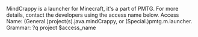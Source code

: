 MindCrappy is a launcher for Minecraft, it's a part of PMTG.
For more details, contact the developers using the access name below.
Access Name: (General.)project(s).java.mindCrappy, or
(Special.)pmtg.m.launcher.
Grammar: ?q project $access_name


